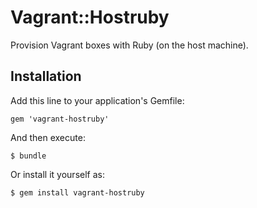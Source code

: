 # Vagrant::Hostruby

Provision Vagrant boxes with Ruby (on the host machine).

## Installation

Add this line to your application's Gemfile:

    gem 'vagrant-hostruby'

And then execute:

    $ bundle

Or install it yourself as:

    $ gem install vagrant-hostruby


